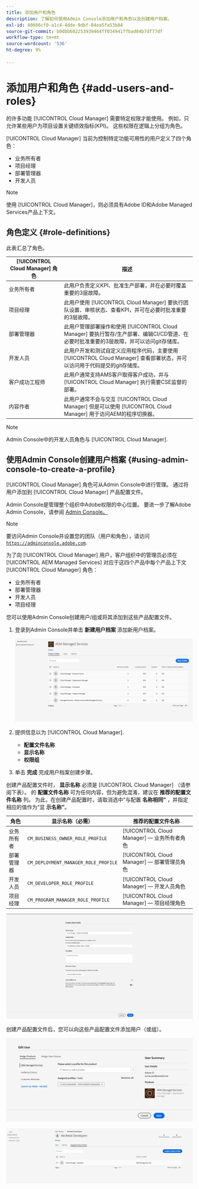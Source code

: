 ```yaml
---
title: 添加用户和角色
description: 了解如何使用Admin Console添加用户和角色以及创建用户档案。
exl-id: 40086cf0-a1c4-4dde-9dbf-84ea5fa53b84
source-git-commit: b0dbb602253939464ff034941ffbad84b7df77df
workflow-type: tm+mt
source-wordcount: '536'
ht-degree: 9%

---
```



# 添加用户和角色 {#add-users-and-roles}

的许多功能 [!UICONTROL Cloud Manager] 需要特定权限才能使用。 例如，只允许某些用户为项目设置关键绩效指标(KPI)。 这些权限在逻辑上分组为角色。

[!UICONTROL Cloud Manager] 当前为控制特定功能可用性的用户定义了四个角色：

* 业务所有者
* 项目经理
* 部署管理器
* 开发人员

>[!NOTE]
>
>使用 [!UICONTROL Cloud Manager]，则必须具有Adobe ID和Adobe Managed Services产品上下文。

## 角色定义 {#role-definitions}

此表汇总了角色。

| [!UICONTROL Cloud Manager] 角色 | 描述 |
|--- |--- |
| 业务所有者 | 此用户负责定义KPI、批准生产部署，并在必要时覆盖重要的3层故障。 |
| 项目经理 | 此用户使用 [!UICONTROL Cloud Manager] 要执行团队设置、审核状态、查看KPI，并可在必要时批准重要的3层故障。 |
| 部署管理器 | 此用户管理部署操作和使用 [!UICONTROL Cloud Manager] 要执行暂存/生产部署、编辑CI/CD管道、在必要时批准重要的3层故障，并可以访问git存储库。 |
| 开发人员 | 此用户开发和测试自定义应用程序代码，主要使用 [!UICONTROL Cloud Manager] 查看部署状态，并可以访问用于代码提交的git存储库。 |
| 客户成功工程师 | 此用户通常支持AMS客户取得客户成功，并与 [!UICONTROL Cloud Manager] 执行需要CSE监督的部署。 |
| 内容作者 | 此用户通常不会与交互 [!UICONTROL Cloud Manager] 但是可以使用 [!UICONTROL Cloud Manager] 用于访问AEM的程序切换器。 |

>[!NOTE]
>
>Admin Console中的开发人员角色与 [!UICONTROL Cloud Manager].

## 使用Admin Console创建用户档案 {#using-admin-console-to-create-a-profile}

[!UICONTROL Cloud Manager] 角色可从Admin Console中进行管理。 通过将用户添加到 [!UICONTROL Cloud Manager] 产品配置文件。

Admin Console是管理整个组织中Adobe权限的中心位置。 要进一步了解Adobe Admin Console，请参阅 [Admin Console。](https://helpx.adobe.com/cn/enterprise/using/admin-console.html)

>[!NOTE]
>
>要访问Admin Console并设置您的团队（用户和角色），请访问 [`https://adminconsole.adobe.com`](https://adminconsole.adobe.com).

为了向 [!UICONTROL Cloud Manager] 用户，客户组织中的管理员必须在 [!UICONTROL AEM Managed Services] 对应于这四个产品中每个产品上下文 [!UICONTROL Cloud Manager] 角色：

* 业务所有者
* 部署管理器
* 开发人员
* 项目经理

您可以使用Admin Console创建用户/组或将其添加到这些产品配置文件。

1. 登录到Admin Console并单击 **新建用户档案** 添加新用户档案。

   ![新建用户档案](/help/assets/admin_console_roles-1.png)

1. 提供信息以为 [!UICONTROL Cloud Manager].

   * **配置文件名称**
   * **显示名称**
   * **权限组**

1. 单击 **完成** 完成用户档案创建步骤。

创建产品配置文件时， **显示名称** 必须是 [!UICONTROL Cloud Manager] （请参阅下表）。 的 **配置文件名称** 可为任何内容，但为避免混淆，建议在 **推荐的配置文件名称** 列。 为此，在创建产品配置时，请取消选中“与配置 **名称相同”** ，并指定相应的值作为“显 **示名称”**。

| **角色** | **显示名称（必需）** | **推荐的配置文件名称** |
|---|---|---|
| 业务所有者 | `CM_BUSINESS_OWNER_ROLE_PROFILE` | [!UICONTROL Cloud Manager]  — 业务所有者角色 |
| 部署管理器 | `CM_DEPLOYMENT_MANAGER_ROLE_PROFILE` | [!UICONTROL Cloud Manager]  — 部署管理员角色 |
| 开发人员 | `CM_DEVELOPER_ROLE_PROFILE` | [!UICONTROL Cloud Manager]  — 开发人员角色 |
| 项目经理 | `CM_PROGRAM_MANAGER_ROLE_PROFILE` | [!UICONTROL Cloud Manager]  — 项目经理角色 |

![创建新用户档案](/help/assets/screen_shot_2018-05-04at171819.png)

创建产品配置文件后，您可以向这些产品配置文件添加用户（或组）。

![编辑用户](/help/assets/image2018-4-9_15-19-26.png)

![用户组](/help/assets/image2018-4-9_15-16-47.png)
